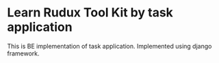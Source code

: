 # Learn Rudux Tool Kit by task application

This is BE implementation of task application.
Implemented using django framework.